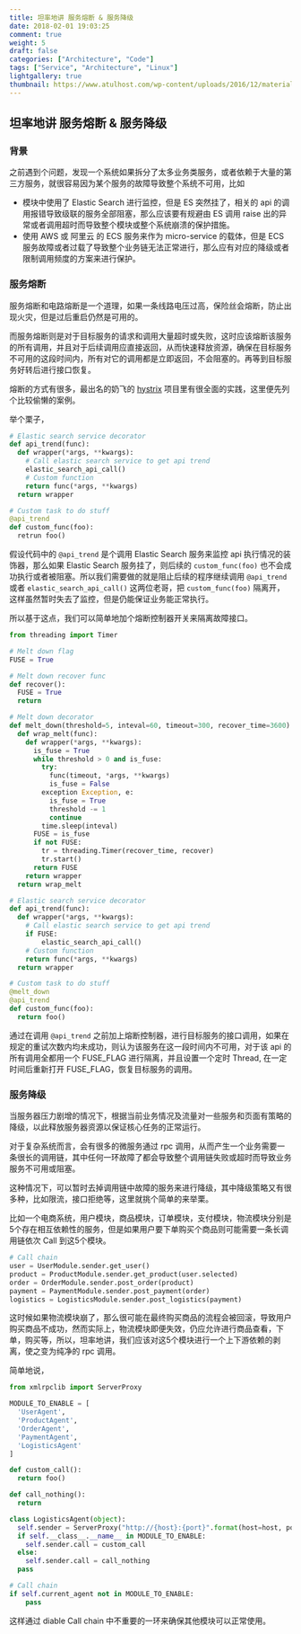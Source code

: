 ```yaml
---
title: 坦率地讲 服务熔断 & 服务降级
date: 2018-02-01 19:03:25
comment: true
weight: 5
draft: false
categories: ["Architecture", "Code"]
tags: ["Service", "Architecture", "Linux"]
lightgallery: true
thumbnail: https://www.atulhost.com/wp-content/uploads/2016/12/material-design-wallpaper-1.jpg
---
```


## 坦率地讲 服务熔断 & 服务降级

### 背景

之前遇到个问题，发现一个系统如果拆分了太多业务类服务，或者依赖于大量的第三方服务，就很容易因为某个服务的故障导致整个系统不可用，比如

- 模块中使用了 Elastic Search 进行监控，但是 ES 突然挂了，相关的 api 的调用报错导致级联的服务全部阻塞，那么应该要有规避由 ES 调用 raise 出的异常或者调用超时而导致整个模块或整个系统崩溃的保护措施。
- 使用 AWS 或 阿里云 的 ECS 服务来作为 micro-service 的载体，但是 ECS 服务故障或者过载了导致整个业务链无法正常进行，那么应有对应的降级或者限制调用频度的方案来进行保护。
<!--more-->

### 服务熔断

服务熔断和电路熔断是一个道理，如果一条线路电压过高，保险丝会熔断，防止出现火灾，但是过后重启仍然是可用的。

而服务熔断则是对于目标服务的请求和调用大量超时或失败，这时应该熔断该服务的所有调用，并且对于后续调用应直接返回，从而快速释放资源，确保在目标服务不可用的这段时间内，所有对它的调用都是立即返回，不会阻塞的。再等到目标服务好转后进行接口恢复。

熔断的方式有很多，最出名的奶飞的 [hystrix](https://github.com/Netflix/Hystrix) 项目里有很全面的实践，这里便先列个比较偷懒的案例。

举个栗子，

```python
# Elastic search service decorator
def api_trend(func):
  def wrapper(*args, **kwargs):
    # Call elastic search service to get api trend
    elastic_search_api_call()
    # Custom function
    return func(*args, **kwargs)
  return wrapper

# Custom task to do stuff
@api_trend
def custom_func(foo):
  retrun foo()

```

假设代码中的 `@api_trend` 是个调用 Elastic Search 服务来监控 api 执行情况的装饰器，那么如果 Elastic Search 服务挂了，则后续的 `custom_func(foo)` 也不会成功执行或者被阻塞。所以我们需要做的就是阻止后续的程序继续调用 `@api_trend` 或者 `elastic_search_api_call()` 这两位老哥，把 `custom_func(foo)` 隔离开，这样虽然暂时失去了监控，但是仍能保证业务能正常执行。

所以基于这点，我们可以简单地加个熔断控制器开关来隔离故障接口。

```python
from threading import Timer

# Melt down flag
FUSE = True

# Melt down recover func
def recover():
  FUSE = True
  return

# Melt down decorator
def melt_down(threshold=5, inteval=60, timeout=300, recover_time=3600):
  def wrap_melt(func):
    def wrapper(*args, **kwargs):
      is_fuse = True
      while threshold > 0 and is_fuse:
        try:
          func(timeout, *args, **kwargs)
          is_fuse = False
        exception Exception, e:
          is_fuse = True
          threshold -= 1
          continue
        time.sleep(inteval)
      FUSE = is_fuse
      if not FUSE:
        tr = threading.Timer(recover_time, recover)
    	tr.start()
      return FUSE
    return wrapper
  return wrap_melt

# Elastic search service decorator
def api_trend(func):
  def wrapper(*args, **kwargs):
    # Call elastic search service to get api trend
    if FUSE:
    	elastic_search_api_call()
    # Custom function
    return func(*args, **kwargs)
  return wrapper

# Custom task to do stuff
@melt_down
@api_trend
def custom_func(foo):
  return foo()
```

通过在调用 `@api_trend` 之前加上熔断控制器，进行目标服务的接口调用，如果在规定的重试次数内均未成功，则认为该服务在这一段时间内不可用，对于该 api 的所有调用全都用一个 FUSE_FLAG 进行隔离，并且设置一个定时 Thread, 在一定时间后重新打开 FUSE_FLAG，恢复目标服务的调用。

### 服务降级

当服务器压力剧增的情况下，根据当前业务情况及流量对一些服务和页面有策略的降级，以此释放服务器资源以保证核心任务的正常运行。

对于复杂系统而言，会有很多的微服务通过 rpc 调用，从而产生一个业务需要一条很长的调用链，其中任何一环故障了都会导致整个调用链失败或超时而导致业务服务不可用或阻塞。

这种情况下，可以暂时去掉调用链中故障的服务来进行降级，其中降级策略又有很多种，比如限流，接口拒绝等，这里就挑个简单的来举栗。

比如一个电商系统，用户模块，商品模块，订单模块，支付模块，物流模块分别是5个存在相互依赖性的服务，但是如果用户要下单购买个商品则可能需要一条长调用链依次 Call 到这5个模块。

```python
# Call chain
user = UserModule.sender.get_user()
product = ProductModule.sender.get_product(user.selected)
order = OrderModule.sender.post_order(product)
payment = PaymentModule.sender.post_payment(order)
logistics = LogisticsModule.sender.post_logistics(payment)
```

这时候如果物流模块崩了，那么很可能在最终购买商品的流程会被回滚，导致用户购买商品不成功，然而实际上，物流模块即便失效，仍应允许进行商品查看，下单，购买等，所以，坦率地讲，我们应该对这5个模块进行一个上下游依赖的剥离，使之变为纯净的 rpc 调用。

简单地说，

```Python
from xmlrpclib import ServerProxy

MODULE_TO_ENABLE = [
  'UserAgent',
  'ProductAgent',
  'OrderAgent',
  'PaymentAgent',
  'LogisticsAgent'
]

def custom_call():
  return foo()

def call_nothing():
  return

class LogisticsAgent(object):
  self.sender = ServerProxy("http://{host}:{port}".format(host=host, port=port))
  if self.__class__.__name__ in MODULE_TO_ENABLE:
  	self.sender.call = custom_call
  else:
    self.sender.call = call_nothing
  pass

# Call chain
if self.current_agent not in MODULE_TO_ENABLE:
    pass
```

这样通过 diable Call chain 中不重要的一环来确保其他模块可以正常使用。
